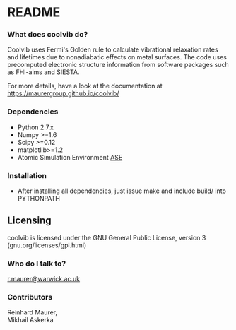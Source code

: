 # README #

### What does coolvib do? ###

Coolvib uses Fermi's Golden rule to calculate vibrational relaxation rates 
and lifetimes due to nonadiabatic effects on metal surfaces. The code uses 
precomputed electronic structure information from software packages such as 
FHI-aims and SIESTA.

For more details, have a look at the documentation at https://maurergroup.github.io/coolvib/

### Dependencies ###

* Python 2.7.x
* Numpy >=1.6
* Scipy >=0.12
* matplotlib>=1.2
* Atomic Simulation Environment [ ASE ](https://wiki.fysik.dtu.dk/ase/)

### Installation ###

* After installing all dependencies, just issue make 
and include build/ into PYTHONPATH

## Licensing ##

coolvib is licensed under the GNU General Public License, version 3 (gnu.org/licenses/gpl.html)

### Who do I talk to? ###

r.maurer@warwick.ac.uk

### Contributors ###
Reinhard Maurer,  
Mikhail Askerka
